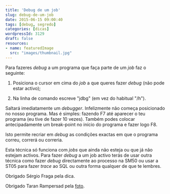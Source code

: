 ```yaml
---
title: 'Debug de um job'
slug: debug-de-um-job
date: 2015-06-15 09:00:40
tags: [debug, segredo]
categories: [dicas]
wordpressId: 3129
draft: false
resources:
- name: featuredImage
  src: "images/thumbnail.jpg"
---
```

Para fazeres _debug_ a um programa que faça parte de um _job_ faz o seguinte:

<!--more-->

  1. Posiciona o cursor em cima do _job_ a que queres fazer _debug_ (não pode estar activo);

  2. Na linha de comando escreve "jdbg" (em vez do habitual "/h").

Saltará imediatamente um _debugger_. Infelizmente não começa posicionado no nosso programa. Mas é simples: fazendo F7 até aparecer o teu programa (eu tive de fazer 10 vezes). Também podes colocar antecipadamente um break-point no início do programa e fazer logo F8.

Isto permite recriar em _debug_ as condições exactas em que o programa correu, correrá ou correria.

Esta técnica só funciona com _jobs_ que ainda não esteja ou que já não estejam activos. Para fazer _debug_ a um job activo terás de usar outra técnica como fazer _debug_ directamente ao processo na SM50 ou usar a ST05 para fazer _trace_ ao SQL ou outra forma qualquer de que te lembres.

Obrigado Sérgio Fraga pela dica.

Obrigado Taran Rampersad pela [foto][1].

   [1]: https://www.flickr.com/photos/knowprose/101872870
